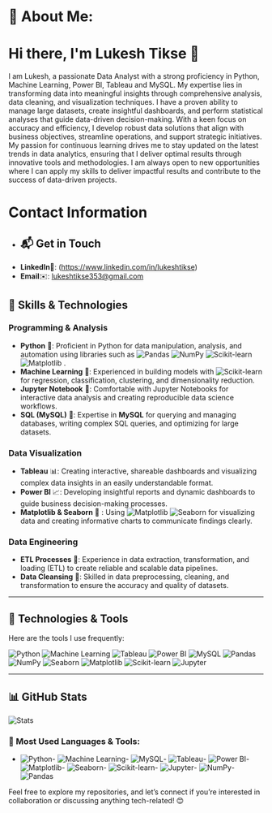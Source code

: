 # 💫 About Me:

#    Hi there, I'm Lukesh Tikse 👋

I am Lukesh, a passionate Data Analyst with a strong proficiency in Python, Machine Learning,  Power BI, Tableau and MySQL.
My expertise lies in transforming data into meaningful insights through comprehensive analysis, data cleaning, and visualization techniques.
I have a proven ability to manage large datasets, create insightful dashboards, and perform statistical analyses that guide data-driven decision-making.
With a keen focus on accuracy and efficiency, I develop robust data solutions that align with business objectives, streamline operations, and support strategic initiatives.
My passion for continuous learning drives me to stay updated on the latest trends in data analytics, ensuring that I deliver optimal results through innovative tools and methodologies.
I am always open to new opportunities where I can apply my skills to deliver impactful results and contribute to the success of data-driven projects.

# Contact Information

- ## 📬 Get in Touch
- **LinkedIn**🔗: (https://www.linkedin.com/in/lukeshtikse)
- **Email**✉️: lukeshtikse353@gmail.com

## 🚀 Skills & Technologies

### Programming & Analysis
- **Python** 🐍: Proficient in Python for data manipulation, analysis, and automation using libraries such as ![Pandas](https://img.shields.io/badge/-Pandas-150458?style=flat-square&logo=pandas&logoColor=white)
![NumPy](https://img.shields.io/badge/-NumPy-013243?style=flat-square&logo=numpy&logoColor=white)
![Scikit-learn](https://img.shields.io/badge/-Scikit%20Learn-F7931E?style=flat-square&logo=scikit-learn&logoColor=white)
![Matplotlib](https://img.shields.io/badge/-Matplotlib-11557C?style=flat-square&logo=matplotlib&logoColor=white)
.
- **Machine Learning** 🤖: Experienced in building models with ![Scikit-learn](https://img.shields.io/badge/-Scikit%20Learn-F7931E?style=flat-square&logo=scikit-learn&logoColor=white) for regression, classification, clustering, and dimensionality reduction.
- **Jupyter Notebook** 📓: Comfortable with Jupyter Notebooks for interactive data analysis and creating reproducible data science workflows.
- **SQL (MySQL)** 💾: Expertise in **MySQL** for querying and managing databases, writing complex SQL queries, and optimizing for large datasets.

### Data Visualization
- **Tableau** 📊: Creating interactive, shareable dashboards and visualizing complex data insights in an easily understandable format.
- **Power BI** 📈: Developing insightful reports and dynamic dashboards to guide business decision-making processes.
- **Matplotlib & Seaborn** 🌅
: Using ![Matplotlib](https://img.shields.io/badge/-Matplotlib-11557C?style=flat-square&logo=matplotlib&logoColor=white)
![Seaborn](https://img.shields.io/badge/-Seaborn-9E7B99?style=flat-square&logo=seaborn&logoColor=white)
for visualizing data and creating informative charts to communicate findings clearly.

### Data Engineering
- **ETL Processes** 🔄: Experience in data extraction, transformation, and loading (ETL) to create reliable and scalable data pipelines.
- **Data Cleansing** 🧹: Skilled in data preprocessing, cleaning, and transformation to ensure the accuracy and quality of datasets.

---

## 🚀 Technologies & Tools

Here are the tools I use frequently:

![Python](https://img.shields.io/badge/-Python-3776AB?style=flat-square&logo=python&logoColor=white) 
![Machine Learning](https://img.shields.io/badge/-Machine%20Learning-F9D423?style=flat-square&logo=appveyor&logoColor=white)
![Tableau](https://img.shields.io/badge/-Tableau-E97627?style=flat-square&logo=tableau&logoColor=white)
![Power BI](https://img.shields.io/badge/-Power%20BI-1D7C34?style=flat-square&logo=powerbi&logoColor=white)
![MySQL](https://img.shields.io/badge/-MySQL-4479A1?style=flat-square&logo=mysql&logoColor=white)
![Pandas](https://img.shields.io/badge/-Pandas-150458?style=flat-square&logo=pandas&logoColor=white)
![NumPy](https://img.shields.io/badge/-NumPy-013243?style=flat-square&logo=numpy&logoColor=white)
![Seaborn](https://img.shields.io/badge/-Seaborn-9E7B99?style=flat-square&logo=seaborn&logoColor=white)
![Matplotlib](https://img.shields.io/badge/-Matplotlib-11557C?style=flat-square&logo=matplotlib&logoColor=white)
![Scikit-learn](https://img.shields.io/badge/-Scikit%20Learn-F7931E?style=flat-square&logo=scikit-learn&logoColor=white)
![Jupyter](https://img.shields.io/badge/-Jupyter-F37626?style=flat-square&logo=jupyter&logoColor=white)

---

## 📊 GitHub Stats

![Stats](https://github-readme-stats.vercel.app/api?username=LukeshTikse&show_icons=true&count_private=true&hide=prs&hide_title=true&theme=radical)

### 🚀 Most Used Languages & Tools:

- ![Python](https://img.shields.io/badge/-Python-3776AB?style=flat-square&logo=python&logoColor=white)- ![Machine Learning](https://img.shields.io/badge/-Machine%20Learning-F9D423?style=flat-square&logo=appveyor&logoColor=white)- ![MySQL](https://img.shields.io/badge/-MySQL-4479A1?style=flat-square&logo=mysql&logoColor=white)- ![Tableau](https://img.shields.io/badge/-Tableau-E97627?style=flat-square&logo=tableau&logoColor=white)- ![Power BI](https://img.shields.io/badge/-Power%20BI-1D7C34?style=flat-square&logo=powerbi&logoColor=white)- ![Matplotlib](https://img.shields.io/badge/-Matplotlib-11557C?style=flat-square&logo=matplotlib&logoColor=white)- ![Seaborn](https://img.shields.io/badge/-Seaborn-9E7B99?style=flat-square&logo=seaborn&logoColor=white)- ![Scikit-learn](https://img.shields.io/badge/-Scikit%20Learn-F7931E?style=flat-square&logo=scikit-learn&logoColor=white)- ![Jupyter](https://img.shields.io/badge/-Jupyter-F37626?style=flat-square&logo=jupyter&logoColor=white)- ![NumPy](https://img.shields.io/badge/-NumPy-013243?style=flat-square&logo=numpy&logoColor=white)- ![Pandas](https://img.shields.io/badge/-Pandas-150458?style=flat-square&logo=pandas&logoColor=white)



Feel free to explore my repositories, and let’s connect if you’re interested in collaboration or discussing anything tech-related! 😊
